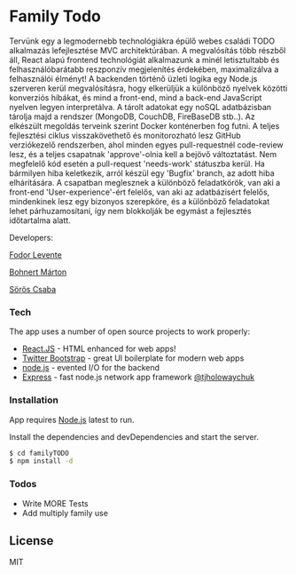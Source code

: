 # Family Todo 


Tervünk egy a legmodernebb technológiákra épülő webes családi TODO alkalmazás lefejlesztése MVC architektúrában.
A megvalósítás több részből áll, React alapú frontend technológiát alkalmazunk a minél letisztultabb és felhasználóbarátabb reszponzív megjelenítés érdekében, maximalizálva a felhasználói élményt! A backenden történő üzleti logika egy Node.js szerveren kerül megvalósításra, hogy elkerüljük a különböző nyelvek közötti konverziós hibákat, és mind a front-end, mind a back-end JavaScript nyelven legyen interpretálva. A tárolt adatokat egy noSQL adatbázisban tárolja majd a rendszer (MongoDB, CouchDB, FireBaseDB stb..). Az elkészült megoldás terveink szerint Docker konténerben fog futni. A teljes fejlesztési ciklus visszakövethető és monitorozható lesz GitHub verziókezelő rendszerben, ahol minden egyes pull-requestnél code-review lesz, és a teljes csapatnak 'approve'-olnia kell a bejövő változtatást. Nem megfelelő kód esetén a pull-request 'needs-work' státuszba kerül. Ha bármilyen hiba keletkezik, arról készül egy 'Bugfix' branch, az adott hiba elhárítására. A csapatban meglesznek a különböző feladatkörök, van aki a front-end 'User-experience'-ért felelős, van aki az adatbázisért felelős, mindenkinek lesz egy bizonyos szerepköre, és a különböző feladatokat lehet párhuzamosítani, így nem blokkolják be egymást a fejlesztés időtartalma alatt.


Developers:

[Fodor Levente] 

[Bohnert Márton] 

[Sörös Csaba]

### Tech

The app uses a number of open source projects to work properly:

* [React.JS] - HTML enhanced for web apps!
* [Twitter Bootstrap] - great UI boilerplate for modern web apps
* [node.js] - evented I/O for the backend
* [Express] - fast node.js network app framework [@tjholowaychuk]



### Installation

App requires [Node.js](https://nodejs.org/) latest to run.

Install the dependencies and devDependencies and start the server.

```sh
$ cd familyTODO
$ npm install -d
```

### Todos

 - Write MORE Tests
 - Add multiply family use

License
----

MIT




[//]: # (These are reference links used in the body of this note and get stripped out when the markdown processor does its job. There is no need to format nicely because it shouldn't be seen. Thanks SO - http://stackoverflow.com/questions/4823468/store-comments-in-markdown-syntax)


   
   [Fodor Levente]: <https://github.com/Fodorlevente>
   [Bohnert Márton]: <https://github.com/n0b4d11>
   [Sörös Csaba]:<https://github.com/pikk7>
   [df1]: <http://daringfireball.net/projects/markdown/>
   [markdown-it]: <https://github.com/markdown-it/markdown-it>
   [Ace Editor]: <http://ace.ajax.org>
   [node.js]: <http://nodejs.org>
   [Twitter Bootstrap]: <http://twitter.github.com/bootstrap/>
   [jQuery]: <http://jquery.com>
   [@tjholowaychuk]: <http://twitter.com/tjholowaychuk>
   [express]: <http://expressjs.com>
   [React.JS]: <https://reactstrap.github.io/>
   [Gulp]: <http://gulpjs.com>

   [PlDb]: <https://github.com/joemccann/dillinger/tree/master/plugins/dropbox/README.md>
   [PlGh]: <https://github.com/joemccann/dillinger/tree/master/plugins/github/README.md>
   [PlGd]: <https://github.com/joemccann/dillinger/tree/master/plugins/googledrive/README.md>
   [PlOd]: <https://github.com/joemccann/dillinger/tree/master/plugins/onedrive/README.md>
   [PlMe]: <https://github.com/joemccann/dillinger/tree/master/plugins/medium/README.md>
   [PlGa]: <https://github.com/RahulHP/dillinger/blob/master/plugins/googleanalytics/README.md>
